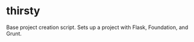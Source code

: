 thirsty
=======

Base project creation script.  Sets up a project with Flask, Foundation, and Grunt.
